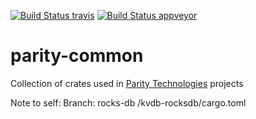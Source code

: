 [![Build Status travis][travis-image]][travis-url]
[![Build Status appveyor][appveyor-image]][appveyor-url]

[travis-image]: https://travis-ci.org/paritytech/parity-common.svg?branch=master
[travis-url]: https://travis-ci.org/paritytech/parity-common
[appveyor-image]: https://ci.appveyor.com/api/projects/status/github/paritytech/parity-common/branch/master?svg=true
[appveyor-url]: https://ci.appveyor.com/project/paritytech/parity-common/branch/master

# parity-common
Collection of crates used in [Parity Technologies](https://www.paritytech.io/) projects

Note to self: 
Branch: rocks-db
/kvdb-rocksdb/cargo.toml
